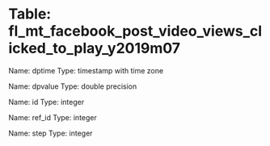 Table: fl_mt_facebook_post_video_views_clicked_to_play_y2019m07
===============================================================

Name: dptime
Type: timestamp with time zone

Name: dpvalue
Type: double precision

Name: id
Type: integer

Name: ref_id
Type: integer

Name: step
Type: integer

